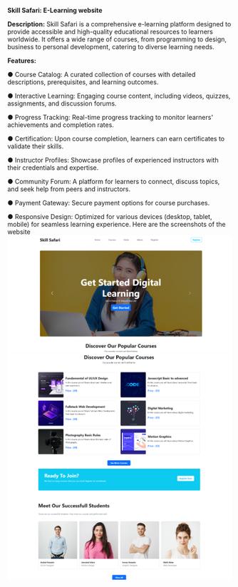 **Skill Safari: E-Learning website**

**Description:**
Skill Safari is a comprehensive e-learning platform designed to provide accessible and high-quality educational resources to learners worldwide. It offers a wide range of courses, from programming to design, business to personal development, catering to diverse learning needs.

**Features:**

● Course Catalog: A curated collection of courses with detailed descriptions, prerequisites, and learning outcomes.

● Interactive Learning: Engaging course content, including videos, quizzes, assignments, and discussion forums.

● Progress Tracking: Real-time progress tracking to monitor learners' achievements and completion rates.

● Certification: Upon course completion, learners can earn certificates to validate their skills.

● Instructor Profiles: Showcase profiles of experienced instructors with their credentials and expertise.

● Community Forum: A platform for learners to connect, discuss topics, and seek help from peers and instructors.

● Payment Gateway: Secure payment options for course purchases.

● Responsive Design: Optimized for various devices (desktop, tablet, mobile) for seamless learning experience.
Here are the screenshots of the website
![Image 1](https://raw.githubusercontent.com/divyaShree2125/Skill-Safari/main/Screenshot%20(212).png)
![Image 2](https://raw.githubusercontent.com/divyaShree2125/Skill-Safari/main/Screenshot%20(213).png)
![Image 3](https://raw.githubusercontent.com/divyaShree2125/Skill-Safari/main/Screenshot%20(215).png)
